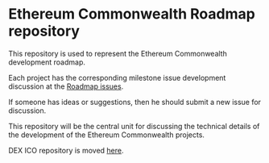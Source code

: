 # Ethereum Commonwealth Roadmap repository

This repository is used to represent the Ethereum Commonwealth development roadmap.

Each project has the corresponding milestone issue development discussion at the [Roadmap issues](https://github.com/EthereumCommonwealth/Roadmap/issues).

If someone has ideas or suggestions, then he should submit a new issue for discussion.

This repository will be the central unit for discussing the technical details of the development of the Ethereum Commonwealth projects.

DEX ICO repository is moved [here](https://github.com/EthereumCommonwealth/ICO).
